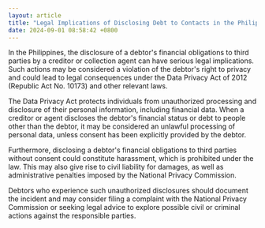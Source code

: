 ```yaml
---
layout: article
title: "Legal Implications of Disclosing Debt to Contacts in the Philippines"
date: 2024-09-01 08:58:42 +0800
---
```


<p>In the Philippines, the disclosure of a debtor&#39;s financial obligations to third parties by a creditor or collection agent can have serious legal implications. Such actions may be considered a violation of the debtor&#39;s right to privacy and could lead to legal consequences under the Data Privacy Act of 2012 (Republic Act No. 10173) and other relevant laws.</p><p>The Data Privacy Act protects individuals from unauthorized processing and disclosure of their personal information, including financial data. When a creditor or agent discloses the debtor&#39;s financial status or debt to people other than the debtor, it may be considered an unlawful processing of personal data, unless consent has been explicitly provided by the debtor.</p><p>Furthermore, disclosing a debtor&#39;s financial obligations to third parties without consent could constitute harassment, which is prohibited under the law. This may also give rise to civil liability for damages, as well as administrative penalties imposed by the National Privacy Commission.</p><p>Debtors who experience such unauthorized disclosures should document the incident and may consider filing a complaint with the National Privacy Commission or seeking legal advice to explore possible civil or criminal actions against the responsible parties.</p>